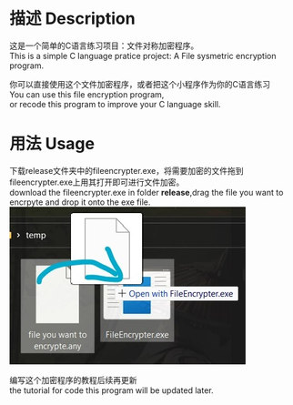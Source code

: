 # 描述 Description

这是一个简单的C语言练习项目：文件对称加密程序。  
This is a simple C language pratice project: A File sysmetric encryption program.  

你可以直接使用这个文件加密程序，或者把这个小程序作为你的C语言练习  
You can use this file encryption program,  
or recode this program to improve your C language skill.  


# 用法 Usage

下载release文件夹中的fileencrypter.exe，将需要加密的文件拖到fileencrypter.exe上用其打开即可进行文件加密。  
download the fileencrypter.exe in folder **release**,drag the file you want to encrpyte and drop it onto the exe file.  
![](resources/program_usage.jpg)


编写这个加密程序的教程后续再更新  
the tutorial for code this program will be updated later.